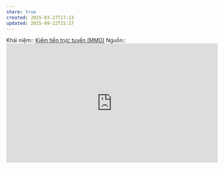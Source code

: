 ```yaml
---
share: true
created: 2025-03-27T17:13
updated: 2025-09-22T15:17
---
```

Khái niệm:: 
[Kiếm tiền trực tuyến (MMO)](../../../../../%E2%9A%A1Hi%E1%BB%83u%20bi%E1%BA%BFt%20s%C3%A2u/Ng%C3%A0nh%20ngh%E1%BB%81%20c%E1%BB%A5%20th%E1%BB%83/Ki%E1%BA%BFm%20ti%E1%BB%81n%20tr%E1%BB%B1c%20tuy%E1%BA%BFn%20(MMO)/index.md)
Nguồn:: <iframe width="560" height="315" src="https://www.youtube.com/embed/watch?v=tIqYjcHRE04" title="YouTube video player" frameborder="0" allow="accelerometer; autoplay; clipboard-write; encrypted-media; gyroscope; picture-in-picture; web-share" referrerpolicy="strict-origin-when-cross-origin" allowfullscreen></iframe>